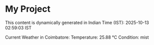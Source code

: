 # My Project

This content is dynamically generated in Indian Time (IST): 2025-10-13 02:59:03 IST


Current Weather in Coimbatore:
Temperature: 25.88 °C
Condition: mist
